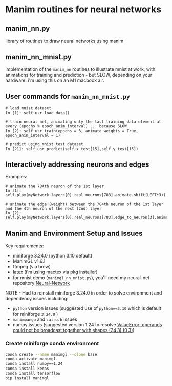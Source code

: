 # Manim routines for neural networks

## manim_nn.py
  
library of routines to draw neural networks using manim
  
## manim_nn_mnist.py
  
implementation of the `manim_nn` routines to illustrate mnist at work, with animations for training and prediction - but SLOW, depending on your hardware. i'm using this on an M1 macbook air.  
  
## User commands for `manim_nn_mnist.py`
  
```ipython
# load mnist dataset
In [1]: self.usr_load_data()

# train neural net, animating only the last training data element at every (epochs % epoch_anim_interval) ... because SLOW
In [2]: self.usr_train(epochs = 3, animate_weights = True, epoch_anim_interval = 1)

# predict using mnist test dataset
In [21]: self.usr_predict(self.x_test[15],self.y_test[15])
```

## Interactively addressing neurons and edges
  
Examples:

```ipython
# animate the 784th neuron of the 1st layer
In [1]: self.play(myNetwork.layers[0].real_neurons[783].animate.shift(LEFT*3))

# animate the edge (weight) between the 784th neuron of the 1st layer and the 4th neuron of the next (2nd) layer
In [2]: self.play(myNetwork.layers[0].real_neurons[783].edge_to_neuron[3].animate.shift(LEFT*3)) 
```

## Manim and Environment Setup and Issues
  
Key requirements:
- miniforge 3.24.0 (python 3.10 default)
- ManimGL v1.6.1
- ffmpeg (via brew)
- latex (i'm using mactex via pkg installer)
- for mnist demo (`manimgl_nn_mnist.py`), you'll need my neural-net repository [Neural-Network](https://github.com/mkiiim/Neural-Network)
  
NOTE - Had to reinstall miniforge 3.24.0 in order to solve environment and dependency issues including:
- `python` version issues (suggested use of `python==3.10` which is default for miniforge `3.24.0` )
- `manimpango` and `cairo.h` issues
- numpy issues (suggested version 1.24 to resolve [ValueError: operands could not be broadcast together with shapes (24,3) (0,3)](https://github.com/3b1b/manim/issues/2053#top))
  
### Create miniforge conda environment

```zsh
conda create --name manimgl --clone base
conda activate manimgl
conda install numpy==1.24
conda install keras
conda install tensorflow
pip install manimgl
```